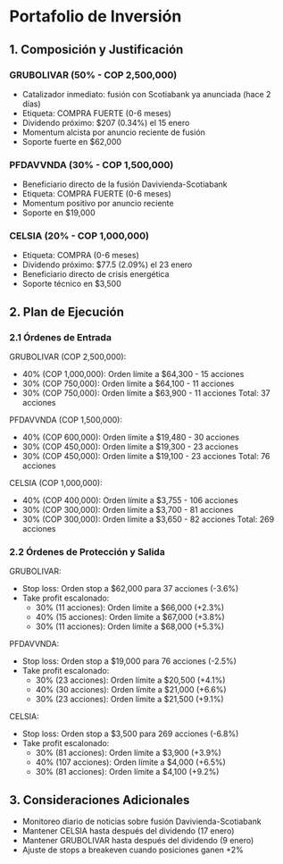 # Portafolio de Inversión

## 1. Composición y Justificación

### GRUBOLIVAR (50% - COP 2,500,000)
- Catalizador inmediato: fusión con Scotiabank ya anunciada (hace 2 días)
- Etiqueta: COMPRA FUERTE (0-6 meses)
- Dividendo próximo: $207 (0.34%) el 15 enero
- Momentum alcista por anuncio reciente de fusión
- Soporte fuerte en $62,000

### PFDAVVNDA (30% - COP 1,500,000)
- Beneficiario directo de la fusión Davivienda-Scotiabank
- Etiqueta: COMPRA FUERTE (0-6 meses)
- Momentum positivo por anuncio reciente
- Soporte en $19,000

### CELSIA (20% - COP 1,000,000)
- Etiqueta: COMPRA (0-6 meses)
- Dividendo próximo: $77.5 (2.09%) el 23 enero
- Beneficiario directo de crisis energética
- Soporte técnico en $3,500

## 2. Plan de Ejecución

### 2.1 Órdenes de Entrada

GRUBOLIVAR (COP 2,500,000):
- 40% (COP 1,000,000): Orden límite a $64,300 - 15 acciones
- 30% (COP 750,000): Orden límite a $64,100 - 11 acciones
- 30% (COP 750,000): Orden límite a $63,900 - 11 acciones
Total: 37 acciones

PFDAVVNDA (COP 1,500,000):
- 40% (COP 600,000): Orden límite a $19,480 - 30 acciones
- 30% (COP 450,000): Orden límite a $19,300 - 23 acciones
- 30% (COP 450,000): Orden límite a $19,100 - 23 acciones
Total: 76 acciones

CELSIA (COP 1,000,000):
- 40% (COP 400,000): Orden límite a $3,755 - 106 acciones
- 30% (COP 300,000): Orden límite a $3,700 - 81 acciones
- 30% (COP 300,000): Orden límite a $3,650 - 82 acciones
Total: 269 acciones

### 2.2 Órdenes de Protección y Salida

GRUBOLIVAR:
- Stop loss: Orden stop a $62,000 para 37 acciones (-3.6%)
- Take profit escalonado:
  * 30% (11 acciones): Orden límite a $66,000 (+2.3%)
  * 40% (15 acciones): Orden límite a $67,000 (+3.8%)
  * 30% (11 acciones): Orden límite a $68,000 (+5.3%)

PFDAVVNDA:
- Stop loss: Orden stop a $19,000 para 76 acciones (-2.5%)
- Take profit escalonado:
  * 30% (23 acciones): Orden límite a $20,500 (+4.1%)
  * 40% (30 acciones): Orden límite a $21,000 (+6.6%)
  * 30% (23 acciones): Orden límite a $21,500 (+9.1%)

CELSIA:
- Stop loss: Orden stop a $3,500 para 269 acciones (-6.8%)
- Take profit escalonado:
  * 30% (81 acciones): Orden límite a $3,900 (+3.9%)
  * 40% (107 acciones): Orden límite a $4,000 (+6.5%)
  * 30% (81 acciones): Orden límite a $4,100 (+9.2%)

## 3. Consideraciones Adicionales

- Monitoreo diario de noticias sobre fusión Davivienda-Scotiabank
- Mantener CELSIA hasta después del dividendo (17 enero)
- Mantener GRUBOLIVAR hasta después del dividendo (9 enero)
- Ajuste de stops a breakeven cuando posiciones ganen +2%

